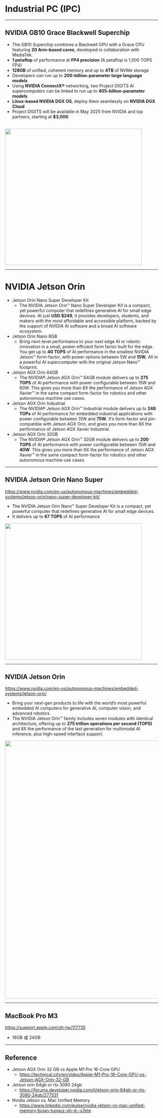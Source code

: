 # Industrial PC (IPC)


---
## NVIDIA GB10 Grace Blackwell Superchip
*  The GB10 Superchip combines a Blackwell GPU with a Grace CPU featuring **20 Arm-based cores**, developed in collaboration with MediaTek.
* **1 petaflop** of performance at **FP4 precision** (A petaflop is 1,000 TOPS FP4)
* **128GB** of unified, coherent memory and up to **4TB** of NVMe storage
* Developers can run up to **200-billion-parameter large language models**
* Using **NVIDIA ConnectX®** networking, two Project DIGITS AI supercomputers can be linked to run up to **405-billion-parameter models**
* **Linux-based NVIDIA DGX OS**, deploy them seamlessly on **NVIDIA DGX Cloud**
* Project DIGITS will be available in May 2025 from NVIDIA and top partners, starting at **$3,000**

<br/>
<img src="https://github.com/user-attachments/assets/926a0963-1248-4a10-a49f-961c836bf46d" width=450>


---
# NVIDIA Jetson Orin

* Jetson Orin Nano Super Developer Kit
    * The NVIDIA Jetson Orin™ Nano Super Developer Kit is a compact, yet powerful computer that redefines generative AI for small edge devices. At just **USD $249**, it provides developers, students, and makers with the most affordable and accessible platform, backed by the support of NVIDIA AI software and a broad AI software ecosystem.  
* Jetson Orin Nano 8GB
    * Bring next-level performance to your next edge AI or robotic innovation in a small, power-efficient form factor built for the edge. You get up to **40 TOPS** of AI performance in the smallest NVIDIA Jetson™ form-factor, with power options between 5W and **15W**. All in a powerful AI supercomputer with the original Jetson Nano™ footprint.  
* Jetson AGX Orin 64GB
    * The NVIDIA® Jetson AGX Orin™ 64GB module delivers up to **275 TOPS** of AI performance with power configurable between 15W and 60W. This gives you more than 8X the performance of Jetson AGX Xavier™ in the same compact form-factor for robotics and other autonomous machine use cases.
* Jetson AGX Orin Industrial
    * The NVIDIA® Jetson AGX Orin™ Industrial module delivers up to **248 TOPs** of AI performance for embedded industrial applications with power configurable between 15W and **75W**. It’s form-factor and pin-compatible with Jetson AGX Orin, and gives you more than 8X the performance of Jetson AGX Xavier Industrial.
* Jetson AGX Orin 32GB
    * The NVIDIA® Jetson AGX Orin™ 32GB module delivers up to **200 TOPS** of AI performance with power configurable between 15W and **40W**. This gives you more than 6X the performance of Jetson AGX Xavier™ in the same compact form-factor for robotics and other autonomous machine use cases.

---
## NVIDIA Jetson Orin Nano Super
https://www.nvidia.com/en-us/autonomous-machines/embedded-systems/jetson-orin/nano-super-developer-kit/

* The NVIDIA Jetson Orin Nano™ Super Developer Kit is a compact, yet powerful computer that redefines generative AI for small edge devices.
* It delivers up to **67 TOPS** of AI performance

<img src="https://github.com/user-attachments/assets/b17f9f23-76ab-4956-a94f-cf21b4258d70" width=450>


---
## NVIDIA Jetson Orin
https://www.nvidia.com/en-us/autonomous-machines/embedded-systems/jetson-orin/

* Bring your next-gen products to life with the world’s most powerful embedded AI computers for generative AI, computer vision, and advanced robotics.
* The NVIDIA Jetson Orin™ family includes seven modules with identical architecture, offering up to **275 trillion operations per second (TOPS)** and 8X the performance of the last generation for multimodal AI inference, plus high-speed interface support.

<img src="https://github.com/user-attachments/assets/4182120f-e9a2-4cb9-a41e-6ef70108c12f" width=850>

---
## MacBook Pro M3
https://support.apple.com/zh-tw/117735

* 16GB 或 24GB

---
## Reference

* Jetson AGX Orin 32 GB vs Apple M1 Pro 16-Core GPU
   * https://technical.city/en/video/Apple-M1-Pro-16-Core-GPU-vs-Jetson-AGX-Orin-32-GB
* Jetson orin 64gb or rtx 3090 24gb
   * https://forums.developer.nvidia.com/t/jetson-orin-64gb-or-rtx-3090-24gb/277531
* Nvidia Jetson vs. Mac Unified Memory
   * https://www.linkedin.com/pulse/nvidia-jetson-vs-mac-unified-memory-bojan-tunguz-ph-d--s7ete
